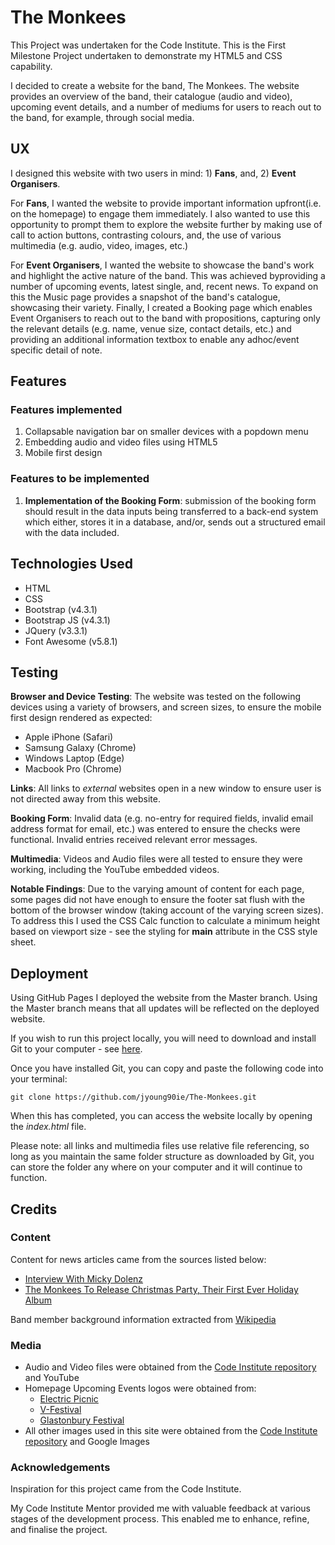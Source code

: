 # The Monkees

This Project was undertaken for the Code Institute. This is the First Milestone Project undertaken to demonstrate my HTML5 and CSS capability.

I decided to create a website for the band, The Monkees. The website provides an overview of the band, their catalogue (audio and video), upcoming event details, and a number of mediums for users to reach out to the band, for example, through social media.

## UX

I designed this website with two users in mind: 1) **Fans**, and, 2) **Event Organisers**.

For **Fans**, I wanted the website to provide important information upfront(i.e. on the homepage) to engage them immediately. I also wanted to use this opportunity to prompt them to explore the website further by making use of call to action buttons, contrasting colours, and, the use of various multimedia (e.g. audio, video, images, etc.)

For **Event Organisers**, I wanted the website to showcase the band's work and highlight the active nature of the band. This was achieved byproviding a number of upcoming events, latest single, and, recent news. To expand on this the Music page provides a snapshot of the band's catalogue, showcasing their variety. Finally, I created a Booking page which enables Event Organisers to reach out to the band with propositions, capturing only the relevant details (e.g. name, venue size, contact details, etc.) and providing an additional information textbox to enable any adhoc/event specific detail of note.

## Features

### Features implemented

1. Collapsable navigation bar on smaller devices with a popdown menu
2. Embedding audio and video files using HTML5
3. Mobile first design

### Features to be implemented

1. **Implementation of the Booking Form**: submission of the booking form should result in the data inputs being transferred to a back-end system which either, stores it in a database, and/or, sends out a structured email with the data included.

## Technologies Used

- HTML
- CSS
- Bootstrap (v4.3.1)
- Bootstrap JS (v4.3.1)
- JQuery (v3.3.1)
- Font Awesome (v5.8.1)

## Testing

**Browser and Device Testing**: The website was tested on the following devices using a variety of browsers, and screen sizes, to ensure the mobile first design rendered as expected:

- Apple iPhone (Safari)
- Samsung Galaxy (Chrome)
- Windows Laptop (Edge)
- Macbook Pro (Chrome)

**Links**: All links to _external_ websites open in a new window to ensure user is not directed away from this website.

**Booking Form**: Invalid data (e.g. no-entry for required fields, invalid email address format for email, etc.) was entered to ensure the checks were functional. Invalid entries received relevant error messages.

**Multimedia**: Videos and Audio files were all tested to ensure they were working, including the YouTube embedded videos.

**Notable Findings**: Due to the varying amount of content for each page, some pages did not have enough to ensure the footer sat flush with the bottom of the browser window (taking account of the varying screen sizes). To address this I used the CSS Calc function to calculate a minimum height based on viewport size - see the styling for **main** attribute in the CSS style sheet.

## Deployment

Using GitHub Pages I deployed the website from the Master branch. Using the Master branch means that all updates will be reflected on the deployed website.

If you wish to run this project locally, you will need to download and install Git to your computer - see [here](https://git-scm.com/book/en/v2/Getting-Started-Installing-Git).

Once you have installed Git, you can copy and paste the following code into your terminal:

```terminal
git clone https://github.com/jyoung90ie/The-Monkees.git
```

When this has completed, you can access the website locally by opening the _index.html_ file.

Please note: all links and multimedia files use relative file referencing, so long as you maintain the same folder structure as downloaded by Git, you can store the folder any where on your computer and it will continue to function.

## Credits

### Content

Content for news articles came from the sources listed below:

- [Interview With Micky Dolenz](https://www.undertheradar.co.nz/news/15891/Interview-Micky-Dolenz-of-The-Monkees.utr)
- [The Monkees To Release Christmas Party, Their First Ever Holiday Album](https://www.monkees.com/article/the-monkees-to-release-christmas-party-their-first-ever-holiday-album)

Band member background information extracted from [Wikipedia](https://en.wikipedia.org/wiki/The_Monkees)

### Media

- Audio and Video files were obtained from the [Code Institute repository](https://github.com/Code-Institute-Org/project-assets) and YouTube
- Homepage Upcoming Events logos were obtained from:
  - [Electric Picnic](http://www.oxygen.ie/electric-picnic-2015-line-up-announced/)
  - [V-Festival](https://www.designweek.co.uk/issues/6-12-march-2017/v-festival-unveils-youthful-rebrand-clearer-reference-to-virgin/)
  - [Glastonbury Festival](hhttps://www.glastonburyfestivals.co.uk/)
- All other images used in this site were obtained from the [Code Institute repository](https://github.com/Code-Institute-Org/project-assets) and Google Images

### Acknowledgements

Inspiration for this project came from the Code Institute.

My Code Institute Mentor provided me with valuable feedback at various stages of the development process. This enabled me to enhance, refine, and finalise the project.
